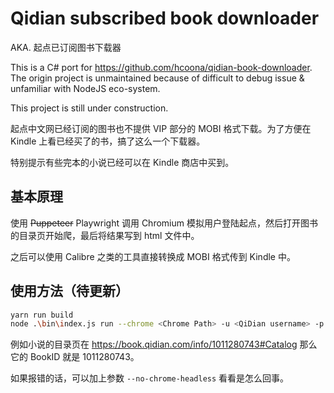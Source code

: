 # Qidian subscribed book downloader

AKA. 起点已订阅图书下载器

This is a C# port for https://github.com/hcoona/qidian-book-downloader. The origin project is unmaintained because of difficult to debug issue & unfamiliar with NodeJS eco-system.

This project is still under construction.

起点中文网已经订阅的图书也不提供 VIP 部分的 MOBI 格式下载。为了方便在 Kindle 上看已经买了的书，搞了这么一个下载器。

特别提示有些完本的小说已经可以在 Kindle 商店中买到。

## 基本原理

使用 ~~Puppeteer~~ Playwright 调用 Chromium 模拟用户登陆起点，然后打开图书的目录页开始爬，最后将结果写到 html 文件中。

之后可以使用 Calibre 之类的工具直接转换成 MOBI 格式传到 Kindle 中。

## 使用方法（待更新）

```bash
yarn run build
node .\bin\index.js run --chrome <Chrome Path> -u <QiDian username> -p <QiDian password> -i <book id>
```

例如小说的目录页在 https://book.qidian.com/info/1011280743#Catalog 那么它的 BookID 就是 1011280743。

如果报错的话，可以加上参数 `--no-chrome-headless` 看看是怎么回事。
